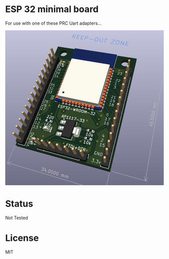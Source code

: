 # ESP 32 minimal board

For use with one of these PRC Uart adapters...

![preview](images/Preview3D.png)

# Status

Not Tested

# License

MIT
